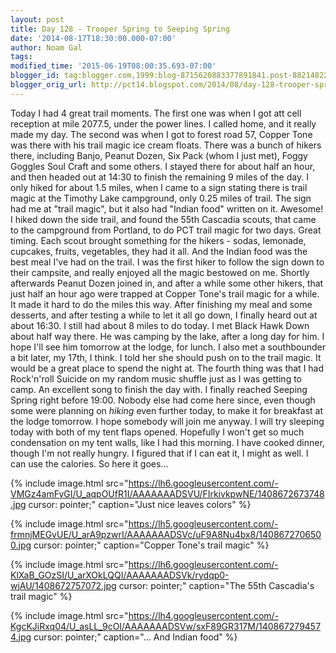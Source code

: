 ```yaml
---
layout: post
title: Day 128 - Trooper Spring to Seeping Spring
date: '2014-08-17T18:30:00.000-07:00'
author: Noam Gal
tags:
modified_time: '2015-06-19T08:00:35.693-07:00'
blogger_id: tag:blogger.com,1999:blog-8715620883377891841.post-8821482236911815167
blogger_orig_url: http://pct14.blogspot.com/2014/08/day-128-trooper-spring-to-seeping-spring.html
---
```


 Today I had 4 great trail moments.
 The first one was when I got att cell reception at mile 2077.5, under
 the power lines. I called home, and it really made my day.
 The second was when I got to forest road 57, Copper
 Tone was there with his trail magic ice cream floats. There was a bunch of hikers there, including Banjo, Peanut
  Dozen, Six Pack (whom I just met), Foggy Goggles  Soul Craft and some others.
 I stayed there for
 about half an hour, and then headed out at 14:30 to finish the remaining 9 miles of the day. I only hiked for about
 1.5 miles, when I came to a sign stating there is trail magic at the Timothy Lake campground, only 0.25 miles of
 trail. The sign had me at "trail magic", but it also had "Indian food" written on it. Awesome!
 I hiked down the
 side trail, and found the 55th Cascadia scouts, that came to the campground from Portland, to do PCT trail magic for
 two days. Great timing. Each scout brought something for the hikers - sodas, lemonade, cupcakes, fruits, vegetables,
 they had it all. And the Indian food was the best meal I've had on the trail.
 I was the first hiker to follow
 the sign down to their campsite, and really enjoyed all the magic bestowed on me. Shortly afterwards Peanut 
 Dozen joined in, and after a while some other hikers, that just half an hour ago were trapped at Copper Tone's trail
 magic for a while. It made it hard to do the miles this way.
 After finishing my meal and some desserts, and
 after testing a while to let it all go down, I finally heard out at about 16:30. I still had about 8 miles to do
 today.
 I met Black Hawk Down about half way there. He was camping by the lake, after a long day for him. I hope
 I'll see him tomorrow at the lodge, for lunch.
 I also met a southbounder a bit later, my 17th, I think. I told
 her she should push on to the trail magic. It would be a great place to spend the night at.
 The fourth thing
 was that I had Rock'n'roll Suicide on my random music shuffle just as I was getting to camp. An excellent song to
 finish the day with.
 I finally reached Seeping Spring right before 19:00. Nobody else had come here since, even
 though some were planning on _hiking_ even further today, to make it for breakfast at the lodge tomorrow. I
 hope somebody will join me anyway.
 I will try sleeping today with both of my tent flaps opened. Hopefully I
 won't get so much condensation on my tent walls, like I had this morning.
 I have cooked dinner, though I'm not
 really hungry. I figured that if I can eat it, I might as well. I can use the calories. So here it goes...


{% include image.html src="https://lh6.googleusercontent.com/-VMGz4amFyGI/U_aqpOUfR1I/AAAAAAADSVU/FIrkivkpwNE/1408672673748.jpg cursor: pointer;" caption="Just nice leaves colors" %}


{% include image.html src="https://lh5.googleusercontent.com/-frmnjMEGvUE/U_arA9pzwrI/AAAAAAADSVc/uF9A8Nu4bx8/1408672706500.jpg cursor: pointer;" caption="Copper Tone's trail magic" %}


{% include image.html src="https://lh6.googleusercontent.com/-KlXaB_GOzSI/U_arXOkLQQI/AAAAAAADSVk/rydqp0-wjAU/1408672757072.jpg cursor: pointer;" caption="The 55th Cascadia's trail magic" %}


{% include image.html src="https://lh4.googleusercontent.com/-KgcKJiRxq04/U_asLL_9cOI/AAAAAAADSVw/sxF89GR317M/1408672794574.jpg cursor: pointer;" caption="... And Indian food" %}

